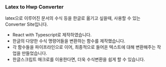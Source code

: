 ### Latex to Hwp Converter

latex으로 이루어진 문서의 수식 등을 한글로 옮기고 싶을때, 사용할 수 있는 Converter Site입니다.

- React with Typescript로 제작하였습니다.
- 한글의 다양한 수식 명령어들을 변환하는 함수를 제작했습니다.
- 각 함수들을 파이프라인으로 이어, 최종적으로 들어온 텍스트에 대해 변환해주는 작업을 만들었습니다.
- 한글스크립트 매크로를 이용한다면, 더욱 수식변환을 쉽게 할 수 있습니다.